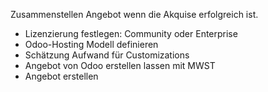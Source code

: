 Zusammenstellen Angebot wenn die Akquise erfolgreich ist.
* Lizenzierung festlegen: Community oder Enterprise
* Odoo-Hosting Modell definieren
* Schätzung Aufwand für Customizations
* Angebot von Odoo erstellen lassen mit MWST
* Angebot erstellen